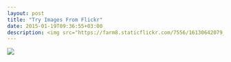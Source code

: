 ```yaml
---
layout: post
title: "Try Images From Flickr"
date: 2015-01-19T09:36:55+03:00
description: <img src="https://farm8.staticflickr.com/7556/16130642079_abf5467716_o.jpg"></img>
---
```


![](https://farm8.staticflickr.com/7556/16130642079_abf5467716_o.jpg)

